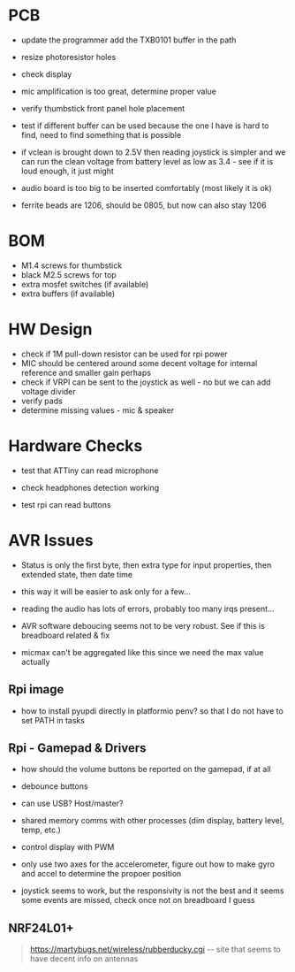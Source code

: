 # PCB


- update the programmer add the TXB0101 buffer in the path
- resize photoresistor holes

- check display
- mic amplification is too great, determine proper value
- verify thumbstick front panel hole placement
- test if different buffer can be used because the one I have is hard to find, need to find something that is possible
- if vclean is brought down to 2.5V then reading joystick is simpler and we can run the clean voltage from battery level as low as 3.4 - see if it is loud enough, it just might


- audio board is too big to be inserted comfortably (most likely it is ok)
- ferrite beads are 1206, should be 0805, but now can also stay 1206

# BOM

- M1.4 screws for thumbstick
- black M2.5 screws for top 
- extra mosfet switches (if available)
- extra buffers (if available)

# HW Design

- check if 1M pull-down resistor can be used for rpi power
- MIC should be centered around some decent voltage for internal reference and smaller gain perhaps
- check if VRPI can be sent to the joystick as well - no but we can add voltage divider 
- verify pads
- determine missing values - mic & speaker

# Hardware Checks

- test that ATTiny can read microphone
- check headphones detection working


- test rpi can read buttons 

# AVR Issues

- Status is only the first byte, then extra type for input properties, then extended state, then date time
- this way it will be easier to ask only for a few...
- reading the audio has lots of errors, probably too many irqs present...


- AVR software deboucing seems not to be very robust. See if this is breadboard related & fix
- micmax can't be aggregated like this since we need the max value actually

## Rpi image 

- how to install pyupdi directly in platformio penv? so that I do not have to set PATH in tasks

## Rpi - Gamepad & Drivers

- how should the volume buttons be reported on the gamepad, if at all

- debounce buttons
- can use USB? Host/master?
- shared memory comms with other processes (dim display, battery level, temp, etc.)
- control display with PWM

- only use two axes for the accelerometer, figure out how to make gyro and accel to determine the propoer position

- joystick seems to work, but the responsivity is not the best and it seems some events are missed, check once not on breadboard I guess

## NRF24L01+

> https://martybugs.net/wireless/rubberducky.cgi -- site that seems to have decent info on antennas

